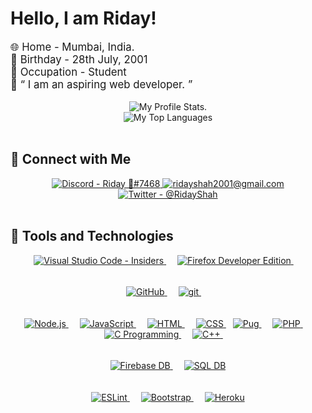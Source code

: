 # Hello, I am Riday!

<div style='font-size:1.2em'>
	🌐 Home - Mumbai, India.
	<br>
	🎂 Birthday - 28th July, 2001
	<br>
	👤 Occupation - Student
	<br>
	💭 &ldquo; I am an aspiring web developer. &rdquo;
</div>

<br>

<div align='center'>
	<img src='https://riday-ghstats.vercel.app/api?username=ridays2001&hide=prs,issues&theme=tokyonight&show_icons=true&count_private=true&line_height=35' alt='My Profile Stats.'>
	<br>
	<img src='https://riday-ghstats.vercel.app/api/top-langs/?username=ridays2001&theme=tokyonight&layout=compact' alt='My Top Languages'>
</div>

<br>

## 📱 Connect with Me

<div align='center'>
	<a href='https://discord.gg/muuyMD9'>
		<img src='https://img.shields.io/badge/Discord-Riday%20%F0%9F%92%99%237468-ff69b4?logo=discord&logoColor=ff69b4&logoWidth=30&labelColor=0080ff&link=https://discord.gg/muuyMD9' alt='Discord - Riday 💙#7468'>
	</a>
	<a href='mailto:ridayshah2001@gmail.com'>
		<img src='https://img.shields.io/badge/Email-ridayshah2001@gmail.com-ff69b4?logo=gmail&logoColor=ff69b4&logoWidth=30&labelColor=0080ff&link=mailto:ridayshah2001@gmail.com' alt='ridayshah2001@gmail.com'>
	</a>
	<a href='https://twitter.com/RidayShah'>
		<img src='https://img.shields.io/badge/Twitter-@RidayShah-ff69b4?logo=twitter&logoColor=ff69b4&logoWidth=25&labelColor=0080ff&link=https://twitter.com/RidayShah' alt='Twitter - @RidayShah'>
	</a>
</div>

<br>

## 🔧 Tools and Technologies

<div align='center'>
	<a href='https://code.visualstudio.com/insiders/'>
		<img src='https://img.shields.io/badge/editor-visual%20studio%20code%20--%20insiders-2db261?logoWidth=30&labelColor=black&style=for-the-badge&logo=visual-studio-code&logoColor=2db261' alt='Visual Studio Code - Insiders'>
	</a>
	&emsp;
	<a href='https://www.mozilla.org/en-US/firefox/developer/'>
		<img src='https://raw.githubusercontent.com/ridays2001/ridays2001/main/media/firefox.svg' alt='Firefox Developer Edition'>
	</a>
	&emsp;
	<p style='line-height:0.4em'>
		<br>
	</p>
	<a href='https://github.com/'>
		<img src='https://img.shields.io/badge/version%20control-github-181717?logoWidth=30&labelColor=black&style=for-the-badge&logo=github' alt='GitHub'>
	</a>
	&emsp;
	<a href='https://git-scm.com'>
		<img src='https://img.shields.io/badge/version%20control-git-F05032?logoWidth=30&labelColor=black&style=for-the-badge&logo=git' alt='git'>
	</a>
	&emsp;
	<p style='line-height:0.4em'>
		<br>
	</p>
	<a href='https://nodejs.org/en/'>
		<img src='https://img.shields.io/badge/code-node.js-339933?logo=node.js&logoWidth=30&labelColor=black&style=for-the-badge' alt='Node.js'>
	</a>
	&emsp;
	<a href='https://developer.mozilla.org/en-US/docs/Web/JavaScript'>
		<img src='https://img.shields.io/badge/code-javascript-F7DF1E?logo=javascript&logoWidth=30&labelColor=black&style=for-the-badge' alt='JavaScript'>
	</a>
	&emsp;
	<a href='https://developer.mozilla.org/en-US/docs/Web/HTML'>
		<img src='https://img.shields.io/badge/code-html-E34F26?logo=html5&logoWidth=30&labelColor=black&style=for-the-badge' alt='HTML'>
	</a>
	&emsp;
	<a href='https://developer.mozilla.org/en-US/docs/Web/CSS'>
		<img src='https://img.shields.io/badge/code-css-1572B6?logo=css3&logoWidth=30&labelColor=black&style=for-the-badge&logoColor=1572B6' alt='CSS'>
	</a>
	&ensp;
	<a href='https://pugjs.org'>
		<img src='https://raw.githubusercontent.com/ridays2001/ridays2001/main/media/pug.svg' alt='Pug'>
	</a>
	&emsp;
	<a href='https://www.php.net/'>
		<img src='https://img.shields.io/badge/code-php-777BB4?logoWidth=30&labelColor=black&style=for-the-badge&logo=php' alt='PHP'>
	</a>
	&emsp;
	<a href='#'>
		<img src='https://img.shields.io/badge/code-c%20programming-A8B9CC?logoWidth=30&labelColor=black&style=for-the-badge&logo=c' alt='C Programming'>
	</a>
	&emsp;
	<a href='#'>
		<img src='https://img.shields.io/badge/code-c%2B%2B-00599C?logoWidth=30&labelColor=black&style=for-the-badge&logo=c%2B%2B' alt='C++'>
	</a>
	&emsp;
	<p style='line-height:0.4em'>
		<br>
	</p>
	<a href='https://firebase.google.com/products/firestore'>
		<img src='https://img.shields.io/badge/db-firebase-FFCA28?logoWidth=30&labelColor=black&style=for-the-badge&logo=firebase' alt='Firebase DB'>
	</a>
	&emsp;
	<a href='#'>
		<img src='https://img.shields.io/badge/db-sql-336791?logoWidth=30&labelColor=black&style=for-the-badge&logo=postgresql' alt='SQL DB'>
	</a>
	<p style='line-height:0.4em'>
		<br>
	</p>
	<a href='https://eslint.org/'>
		<img src='https://img.shields.io/badge/tools-eslint-4B32C3?logoWidth=30&labelColor=black&style=for-the-badge&logo=eslint' alt='ESLint'>
	</a>
	&emsp;
	<a href='https://getbootstrap.com/'>
		<img src='https://img.shields.io/badge/tools-bootstrap-563D7C?logo=bootstrap&logoWidth=30&labelColor=black&style=for-the-badge' alt='Bootstrap'>
	</a>
	&emsp;
	<a href='https://heroku.com/'>
		<img src='https://img.shields.io/badge/tools-heroku-430098?logoWidth=30&labelColor=black&style=for-the-badge&logo=heroku' alt='Heroku'>
	</a>
</div>
